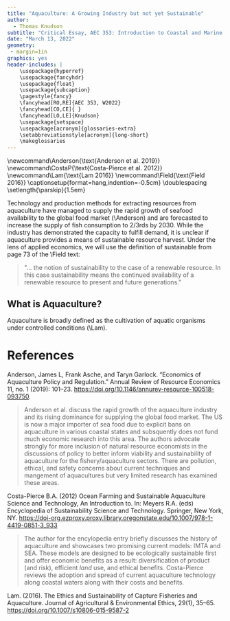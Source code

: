 ```yaml
---
title: "Aquaculture: A Growing Industry but not yet Sustainable"
author:
  - Thomas Knudson
subtitle: "Critical Essay, AEC 353: Introduction to Coastal and Marine Resource Economics and Policy"
date: "March 13, 2022"
geometry:
 - margin=1in
graphics: yes
header-includes: |
    \usepackage{hyperref}
    \usepackage{fancyhdr}
    \usepackage{float}
    \usepackage{subcaption}
    \pagestyle{fancy}
    \fancyhead[RO,RE]{AEC 353, W2022}
    \fancyhead[CO,CE]{ }
    \fancyhead[LO,LE]{Knudson}
    \usepackage{setspace}
    \usepackage[acronym]{glossaries-extra}
    \setabbreviationstyle[acronym]{long-short}
    \makeglossaries
---
```


\newcommand\Anderson{\text{Anderson et al. 2019}}
\newcommand\CostaP{\text{Costa-Pierce et al. 2012}}
\newcommand\Lam{\text{Lam 2016}}
\newcommand\Field{\text{Field 2016}}
\captionsetup{format=hang,indention=-0.5cm}
\doublespacing
\setlength{\parskip}{1.5em}

Technology and production methods for extracting resources from aquaculture have managed to supply the rapid growth of seafood availability to the global food market (\Anderson) and are forecasted to increase the supply of fish consumption to 2/3rds by 2030. While the industry has demonstrated the capacity to fulfill demand, it is unclear if aquaculture provides a means of sustainable resource harvest. Under the lens of applied economics, we will use the definition of sustainable from page 73 of the \Field text:

> "... the notion of sustainability to the case of a renewable resource. In this case sustainability means the continued availability of a renewable resource to present and future generations."

## What is Aquaculture?

Aquaculture is broadly defined as the cultivation of aquatic organisms under controlled conditions (\Lam).


# References

Anderson, James L, Frank Asche, and Taryn Garlock. “Economics of Aquaculture Policy and Regulation.” Annual Review of Resource Economics 11, no. 1 (2019): 101–23. https://doi.org/10.1146/annurev-resource-100518-093750.

> Anderson et al. discuss the rapid growth of the aquaculture industry and its rising dominance for supplying the global food market. The US is now a major importer of sea food due to explicit bans on aquaculture in various coastal states and subsquently does not fund much economic research into this area. The authors advocate strongly for more inclusion of natural resource economists in the discussions of policy to better inform viability and sustainability of aquaculture for the fishery/aquaculture sectors. There are pollution, ethical, and safety concerns about current techniques and mangement of aquacultures but very limited research has examined these areas. 

Costa-Pierce B.A. (2012) Ocean Farming and Sustainable Aquaculture Science and Technology, An Introduction to. In: Meyers R.A. (eds) Encyclopedia of Sustainability Science and Technology. Springer, New York, NY. https://doi-org.ezproxy.proxy.library.oregonstate.edu/10.1007/978-1-4419-0851-3_933

> The author for the encylopedia entry briefly discusses the history of aquaculture and showcases two promising current models: IMTA and SEA. These models are designed to be ecologically sustainable first and offer economic benefits as a result: diversification of product (and risk), efficient *land* use, and ethical benefits. Costa-Pierce reviews the adoption and spread of current aquaculture technology along coastal waters along with their costs and benefits.

Lam. (2016). The Ethics and Sustainability of Capture Fisheries and Aquaculture. Journal of Agricultural & Environmental Ethics, 29(1), 35–65. https://doi.org/10.1007/s10806-015-9587-2
